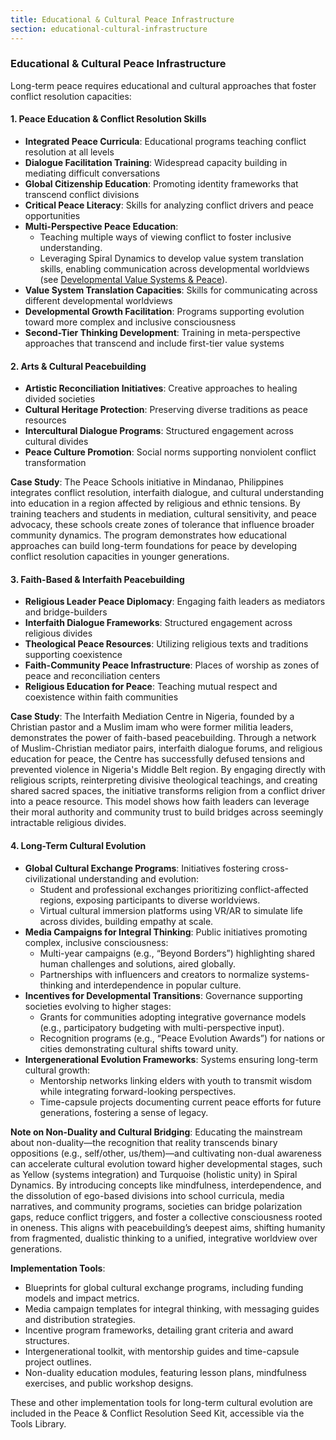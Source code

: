 ```yaml
---
title: Educational & Cultural Peace Infrastructure
section: educational-cultural-infrastructure
---
```


### Educational & Cultural Peace Infrastructure

Long-term peace requires educational and cultural approaches that foster conflict resolution capacities:

#### 1. Peace Education & Conflict Resolution Skills
- **Integrated Peace Curricula**: Educational programs teaching conflict resolution at all levels
- **Dialogue Facilitation Training**: Widespread capacity building in mediating difficult conversations
- **Global Citizenship Education**: Promoting identity frameworks that transcend conflict divisions
- **Critical Peace Literacy**: Skills for analyzing conflict drivers and peace opportunities
- **Multi-Perspective Peace Education**:
  - Teaching multiple ways of viewing conflict to foster inclusive understanding.
  - Leveraging Spiral Dynamics to develop value system translation skills, enabling communication across developmental worldviews (see [Developmental Value Systems & Peace](/framework/docs/implementation/peace#developmental-value-systems)).
- **Value System Translation Capacities**: Skills for communicating across different developmental worldviews
- **Developmental Growth Facilitation**: Programs supporting evolution toward more complex and inclusive consciousness
- **Second-Tier Thinking Development**: Training in meta-perspective approaches that transcend and include first-tier value systems

#### 2. Arts & Cultural Peacebuilding
- **Artistic Reconciliation Initiatives**: Creative approaches to healing divided societies
- **Cultural Heritage Protection**: Preserving diverse traditions as peace resources
- **Intercultural Dialogue Programs**: Structured engagement across cultural divides
- **Peace Culture Promotion**: Social norms supporting nonviolent conflict transformation

**Case Study**: The Peace Schools initiative in Mindanao, Philippines integrates conflict resolution, interfaith dialogue, and cultural understanding into education in a region affected by religious and ethnic tensions. By training teachers and students in mediation, cultural sensitivity, and peace advocacy, these schools create zones of tolerance that influence broader community dynamics. The program demonstrates how educational approaches can build long-term foundations for peace by developing conflict resolution capacities in younger generations.

#### 3. Faith-Based & Interfaith Peacebuilding
- **Religious Leader Peace Diplomacy**: Engaging faith leaders as mediators and bridge-builders
- **Interfaith Dialogue Frameworks**: Structured engagement across religious divides
- **Theological Peace Resources**: Utilizing religious texts and traditions supporting coexistence
- **Faith-Community Peace Infrastructure**: Places of worship as zones of peace and reconciliation centers
- **Religious Education for Peace**: Teaching mutual respect and coexistence within faith communities

**Case Study**: The Interfaith Mediation Centre in Nigeria, founded by a Christian pastor and a Muslim imam who were former militia leaders, demonstrates the power of faith-based peacebuilding. Through a network of Muslim-Christian mediator pairs, interfaith dialogue forums, and religious education for peace, the Centre has successfully defused tensions and prevented violence in Nigeria's Middle Belt region. By engaging directly with religious scripts, reinterpreting divisive theological teachings, and creating shared sacred spaces, the initiative transforms religion from a conflict driver into a peace resource. This model shows how faith leaders can leverage their moral authority and community trust to build bridges across seemingly intractable religious divides.

#### 4. Long-Term Cultural Evolution
- **Global Cultural Exchange Programs**: Initiatives fostering cross-civilizational understanding and evolution:
  - Student and professional exchanges prioritizing conflict-affected regions, exposing participants to diverse worldviews.
  - Virtual cultural immersion platforms using VR/AR to simulate life across divides, building empathy at scale.
- **Media Campaigns for Integral Thinking**: Public initiatives promoting complex, inclusive consciousness:
  - Multi-year campaigns (e.g., “Beyond Borders”) highlighting shared human challenges and solutions, aired globally.
  - Partnerships with influencers and creators to normalize systems-thinking and interdependence in popular culture.
- **Incentives for Developmental Transitions**: Governance supporting societies evolving to higher stages:
  - Grants for communities adopting integrative governance models (e.g., participatory budgeting with multi-perspective input).
  - Recognition programs (e.g., “Peace Evolution Awards”) for nations or cities demonstrating cultural shifts toward unity.
- **Intergenerational Evolution Frameworks**: Systems ensuring long-term cultural growth:
  - Mentorship networks linking elders with youth to transmit wisdom while integrating forward-looking perspectives.
  - Time-capsule projects documenting current peace efforts for future generations, fostering a sense of legacy.

**Note on Non-Duality and Cultural Bridging**: Educating the mainstream about non-duality—the recognition that reality transcends binary oppositions (e.g., self/other, us/them)—and cultivating non-dual awareness can accelerate cultural evolution toward higher developmental stages, such as Yellow (systems integration) and Turquoise (holistic unity) in Spiral Dynamics. By introducing concepts like mindfulness, interdependence, and the dissolution of ego-based divisions into school curricula, media narratives, and community programs, societies can bridge polarization gaps, reduce conflict triggers, and foster a collective consciousness rooted in oneness. This aligns with peacebuilding’s deepest aims, shifting humanity from fragmented, dualistic thinking to a unified, integrative worldview over generations.

**Implementation Tools**:
- Blueprints for global cultural exchange programs, including funding models and impact metrics.
- Media campaign templates for integral thinking, with messaging guides and distribution strategies.
- Incentive program frameworks, detailing grant criteria and award structures.
- Intergenerational toolkit, with mentorship guides and time-capsule project outlines.
- Non-duality education modules, featuring lesson plans, mindfulness exercises, and public workshop designs.

These and other implementation tools for long-term cultural evolution are included in the Peace & Conflict Resolution Seed Kit, accessible via the Tools Library.